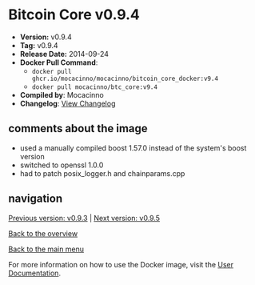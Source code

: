 # Bitcoin Core v0.9.4

- **Version:** v0.9.4
- **Tag:** v0.9.4
- **Release Date:** 2014-09-24
- **Docker Pull Command**:
  - `docker pull ghcr.io/mocacinno/mocacinno/bitcoin_core_docker:v9.4`
  - `docker pull mocacinno/btc_core:v9.4`
- **Compiled by**: Mocacinno
- **Changelog**: [View Changelog](https://github.com/bitcoin/bitcoin/blob/v0.9.4/doc/release-notes.md)

## comments about the image

- used a manually compiled boost 1.57.0 instead of the system's boost version
- switched to openssl 1.0.0
- had to patch posix_logger.h and chainparams.cpp

## navigation

[Previous version: v0.9.3](./v9.3.md) | [Next version: v0.9.5](./v9.5.md)

[Back to the overview](./Readme.md)

[Back to the main menu](../Readme.md)

For more information on how to use the Docker image, visit the [User Documentation](../userdocs/Readme.md).
